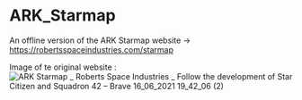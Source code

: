 # ARK_Starmap
An offline version of the ARK Starmap website -> https://robertsspaceindustries.com/starmap

Image of te original website :
![ARK Starmap _ Roberts Space Industries _ Follow the development of Star Citizen and Squadron 42 – Brave 16_06_2021 19_42_06 (2)](https://user-images.githubusercontent.com/59451933/122267317-07dcc280-cedb-11eb-9bb3-deb4eb5d67f8.png)
